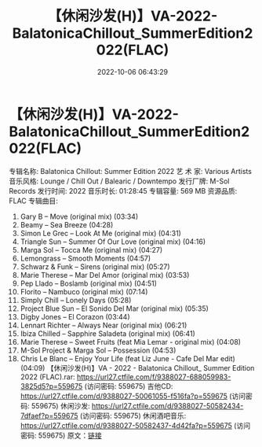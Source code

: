 ﻿---
title: 【休闲沙发(H)】VA-2022-BalatonicaChillout_SummerEdition2022(FLAC)
date: 2022-10-06 06:43:29
categories: 古典音乐、新世纪、纯音雅乐
tags: 纯音雅乐
---
# 【休闲沙发(H)】VA-2022-BalatonicaChillout_SummerEdition2022(FLAC)

专辑名称: Balatonica Chillout: Summer Edition 2022
艺 术 家: Various Artists
音乐风格: Lounge / Chill Out / Balearic / Downtempo
发行厂牌: M-Sol Records
发行时间: 2022
音乐时长: 01:28:45
专辑容量: 569 MB
资源品质: FLAC
专辑曲目:
01. Gary B – Move (original mix) (03:34)
02. Beamy – Sea Breeze (04:28)
03. Simon Le Grec – Look At Me (original mix) (04:31)
04. Triangle Sun – Summer Of Our Love (original mix)
(04:16)
05. Marga Sol – Tocca Me (original mix) (04:27)
06. Lemongrass – Smooth Moments (04:57)
07. Schwarz & Funk – Sirens (original mix) (05:27)
08. Marie Therese – Mar Del Amor (original mix) (03:53)
09. Pep Llado – Boslamb (original mix) (04:51)
10. Florito – Nambuco (original mix) (07:14)
11. Simply Chill – Lonely Days (05:28)
12. Project Blue Sun – El Sonido Del Mar (original mix)
(05:35)
13. Digby Jones – El Corazon (03:44)
14. Lennart Richter – Always Near (original mix) (06:21)
15. Ibiza Chilled – Sapphire Saladeta (original mix)
(06:41)
16. Marie Therese – Sweet Fruits (feat Mia Lemar - original
mix) (04:08)
17. M-Sol Project & Marga Sol – Possession (04:53)
18. Chris Le Blanc – Enjoy Your Life (feat Liz June - Cafe Del
Mar edit) (04:09)
【休闲沙发(H)】VA - 2022 - Balatonica Chillout_
Summer Edition 2022 (FLAC).rar: https://url27.ctfile.com/f/9388027-688059983-3825d5?p=559675
(访问密码: 559675)
吉他CD: https://url27.ctfile.com/d/9388027-50061055-f516fa?p=559675
(访问密码: 559675)
休闲沙发: https://url27.ctfile.com/d/9388027-50582434-7dfaef?p=559675
(访问密码: 559675)
休闲酒吧音乐: https://url27.ctfile.com/d/9388027-50582437-4d42fa?p=559675
(访问密码: 559675)
原文：[链接](https://blog.sina.com.cn/s/blog_1647c7e7601030zrv.html)